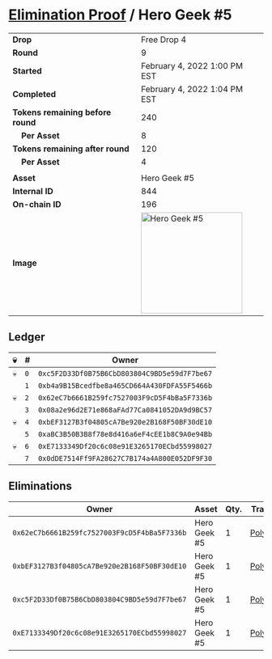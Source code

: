 # [Elimination Proof](./readme.md) / Hero Geek #5

|||
|---|---|
| **Drop** | Free Drop 4 |
| **Round** | 9 |
| **Started** | February 4, 2022 1:00 PM EST |
| **Completed** | February 4, 2022 1:04 PM EST |
| **Tokens remaining before round** | 240 |
| **&nbsp;&nbsp;&nbsp;&nbsp;Per Asset** | 8 |
| **Tokens remaining after round** | 120 |
| **&nbsp;&nbsp;&nbsp;&nbsp;Per Asset** | 4 |
| | |
| **Asset** | Hero Geek #5 |
| **Internal ID** | 844 |
| **On-chain ID** | 196 |
| **Image** | <img src="https://tcdn.blokpax.com/95718b19-e67e-426a-8b7c-cd2dbe9fe5e3/b6afac124b78f8a44194303276edd829293ec33cbfdaf43a3a66b1eaca6d8030.jpg" height="200" alt="Hero Geek #5" /> |

## Ledger

| 💀 | # | Owner |
| --- | --- | --- |
| 💀 | `0` | `0xc5F2D33Df0B75B6CbD803804C9BD5e59d7F7be67` |
|  | `1` | `0xb4a9B15Bcedfbe8a465CD664A430FDFA55F5466b` |
| 💀 | `2` | `0x62eC7b6661B259fc7527003F9cD5F4bBa5F7336b` |
|  | `3` | `0x08a2e96d2E71e868aFAd77Ca0841052DA9d9BC57` |
| 💀 | `4` | `0xbEF3127B3f04805cA7Be920e2B168F50BF30dE10` |
|  | `5` | `0xaBC3B50B3B8f78e8d416a6eF4cEE1b8C9A0e94Bb` |
| 💀 | `6` | `0xE7133349Df20c6c08e91E3265170ECbd55998027` |
|  | `7` | `0x0dDE7514Ff9FA28627C7B174a4A800E052DF9F30` |


## Eliminations

| Owner | Asset | Qty. | Transaction |
| --- | --- | --- | --- |
| `0x62eC7b6661B259fc7527003F9cD5F4bBa5F7336b` | Hero Geek #5 | 1 | [Polygonscan](https://polygonscan.com/tx/0x2b9069c5c5cdb990e0a39a3ff02a8d2c1dec6b330a934809a3cb962aade6b12a) |
| `0xbEF3127B3f04805cA7Be920e2B168F50BF30dE10` | Hero Geek #5 | 1 | [Polygonscan](https://polygonscan.com/tx/0xc82a1fd965aa5bb9c12170a70568d4d8a9489440bd5430960bc168d19b3105f3) |
| `0xc5F2D33Df0B75B6CbD803804C9BD5e59d7F7be67` | Hero Geek #5 | 1 | [Polygonscan](https://polygonscan.com/tx/0xfddc54b0029c9d37e633082f1d062ab3688222ec04a9ad2e17d3127d67a35790) |
| `0xE7133349Df20c6c08e91E3265170ECbd55998027` | Hero Geek #5 | 1 | [Polygonscan](https://polygonscan.com/tx/0xedf907aea8c05bfd5a32f5887d691406d06d6444043ff577e3955ee9c6aa20f0) |

